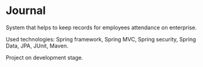 # Journal
System that helps to keep records for employees attendance on enterprise.

Used technologies: Spring framework, Spring MVC, Spring security, Spring Data, JPA, JUnit, Maven.

Project on development stage.
